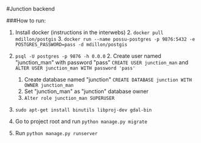 #Junction backend

###How to run:
1. Install docker (instructions in the interwebs)
    2. `docker pull mdillon/postgis`
    3. `docker run --name possu-postgres -p 9876:5432 -e POSTGRES_PASSWORD=pass -d mdillon/postgis`

2. `psql -U postgres -p 9876 -h 0.0.0`
    2. Create user named "junction_man" with password "pass"
        `CREATE USER junction_man` and `ALTER USER junction_man WITH password 'pass'`
    1. Create database named "junction"
        `CREATE DATABASE junction WITH OWNER junction_man`
    3. Set "junction_man" as "junction" database owner
    4. `Alter role junction_man SUPERUSER`

3. `sudo apt-get install binutils libproj-dev gdal-bin` 
3. Go to project root and run `python manage.py migrate`
4. Run `python manage.py runserver`